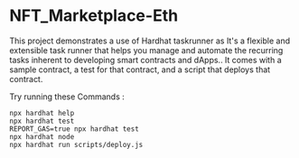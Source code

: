 # NFT_Marketplace-Eth

This project demonstrates a use of Hardhat taskrunner as It's a flexible and extensible task runner that helps you manage and automate the recurring tasks inherent to developing smart contracts and dApps.. It comes with a sample contract, a test for that contract, and a script that deploys that contract.

Try running these Commands :

```shell
npx hardhat help
npx hardhat test
REPORT_GAS=true npx hardhat test
npx hardhat node
npx hardhat run scripts/deploy.js
```
